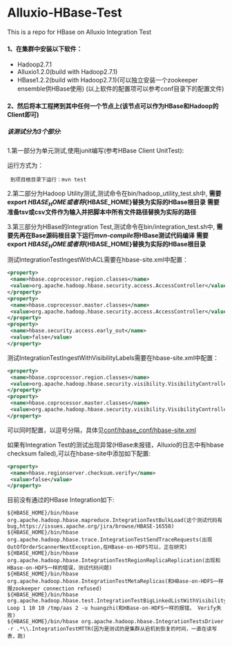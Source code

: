# Alluxio-HBase-Test
This is a repo for HBase on Alluxio Integration Test

#### 1、在集群中安装以下软件：
+ Hadoop2.7.1
+ Alluxio1.2.0(build with Hadoop2.7.1)
+ HBase1.2.2(build with Hadoop2.7.1)(可以独立安装一个zookeeper ensemble供HBase使用)
(以上软件的配置项可以参考conf目录下的配置文件)

#### 2、然后将本工程拷到其中任何一个节点上(该节点可以作为HBase和Hadoop的Client即可)

##### 该测试分为3个部分:
  1.第一部分为单元测试,使用junit编写(参考HBase Client UnitTest):
  
  运行方式为：
  
     到项目根目录下运行：mvn test

  2.第二部分为Hadoop Utility测试,测试命令在bin/hadoop_utility_test.sh中,
  **需要export ${HBASE_HOME}或者将${HBASE_HOME}替换为实际的HBase根目录**
  **需要准备tsv或csv文件作为输入并把脚本中所有文件路径替换为实际的路径**
  
  3.第三部分为HBase的Integration Test,测试命令在bin/integration_test.sh中,
  **需要先再在Base源码根目录下运行*mvn-compile*将HBase测试代码编译**
  **需要export ${HBASE_HOME}或者将${HBASE_HOME}替换为实际的HBase根目录**

  测试IntegrationTestIngestWithACL需要在hbase-site.xml中配置：
  ```xml
  <property>
   <name>hbase.coprocessor.region.classes</name>
   <value>org.apache.hadoop.hbase.security.access.AccessController</value>
  </property>
  <property>
   <name>hbase.coprocessor.master.classes</name>
   <value>org.apache.hadoop.hbase.security.access.AccessController</value>
  </property>
  <property>
   <name>hbase.security.access.early_out</name>
   <value>false</value>
  </property>
  ```
  测试IntegrationTestIngestWithVisibilityLabels需要在hbase-site.xml中配置：
  ```xml
  <property>
   <name>hbase.coprocessor.region.classes</name>
   <value>org.apache.hadoop.hbase.security.visibility.VisibilityController</value>
  </property>
  <property>
   <name>hbase.coprocessor.master.classes</name>
   <value>org.apache.hadoop.hbase.security.visibility.VisibilityController</value>
  </property>
  ```
  可以同时配置，以逗号分隔，具体见[conf/hbase_conf/hbase-site.xml](./conf/hbase_conf/hbse-site.xml)
  
  如果有Integration Test的测试出现异常(HBase未报错，Alluxio的日志中有hbase checksum failed),可以在hbase-site中添加如下配置:
  ```xml
  <property>
   <name>hbase.regionserver.checksum.verify</name>
   <value>false</value>
  </property>
  ```
目前没有通过的HBase Integration如下:
```
${HBASE_HOME}/bin/hbase org.apache.hadoop.hbase.mapreduce.IntegrationTestBulkLoad(这个测试代码有bug,https://issues.apache.org/jira/browse/HBASE-16558)
${HBASE_HOME}/bin/hbase org.apache.hadoop.hbase.trace.IntegrationTestSendTraceRequests(出现OutOfOrderScannerNextException,在HBase-on-HDFS可以，正在研究)
${HBASE_HOME}/bin/hbase org.apache.hadoop.hbase.IntegrationTestRegionReplicaReplication(出现和HBase-on-HDFS一样的错误，测试代码问题)
${HBASE_HOME}/bin/hbase org.apache.hadoop.hbase.IntegrationTestMetaReplicas(和HBase-on-HDFS一样报zookeeper connection refused)
${HBASE_HOME}/bin/hbase org.apache.hadoop.hbase.test.IntegrationTestBigLinkedListWithVisibility Loop 1 10 10 /tmp/aas 2 -u huangzhi(和HBase-on-HDFS一样的报错， Verify失败)
${HBASE_HOME}/bin/hbase org.apache.hadoop.hbase.IntegrationTestsDriver -r .*\\.IntegrationTestMTTR(因为是测试的是集群从宕机到恢复的时间，一直在读写表，跑)
```